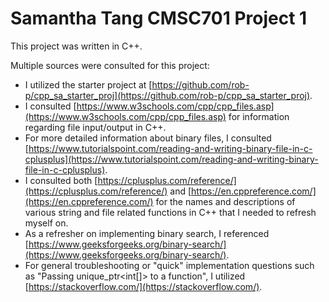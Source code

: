 # Samantha Tang CMSC701 Project 1

This project was written in C++. 

Multiple sources were consulted for this project:
- I utilized the starter project at [https://github.com/rob-p/cpp_sa_starter_proj](https://github.com/rob-p/cpp_sa_starter_proj).
- I consulted [https://www.w3schools.com/cpp/cpp_files.asp](https://www.w3schools.com/cpp/cpp_files.asp) for information regarding file input/output in C++.
- For more detailed information about binary files, I consulted [https://www.tutorialspoint.com/reading-and-writing-binary-file-in-c-cplusplus](https://www.tutorialspoint.com/reading-and-writing-binary-file-in-c-cplusplus).
- I consulted both [https://cplusplus.com/reference/](https://cplusplus.com/reference/) and [https://en.cppreference.com/](https://en.cppreference.com/) for the names and descriptions of various string and file related functions in C++ that I needed to refresh myself on.
- As a refresher on implementing binary search, I referenced [https://www.geeksforgeeks.org/binary-search/](https://www.geeksforgeeks.org/binary-search/).
- For general troubleshooting or "quick" implementation questions such as "Passing unique_ptr<int[]> to a function", I utilized [https://stackoverflow.com/](https://stackoverflow.com/).